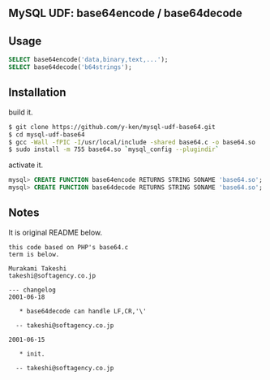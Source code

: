 ## MySQL UDF: base64encode / base64decode

## Usage

```sql
SELECT base64encode('data,binary,text,...');
SELECT base64decode('b64strings');
```

## Installation

build it.

```sh
$ git clone https://github.com/y-ken/mysql-udf-base64.git
$ cd mysql-udf-base64
$ gcc -Wall -fPIC -I/usr/local/include -shared base64.c -o base64.so
$ sudo install -m 755 base64.so `mysql_config --plugindir`
```

activate it.

```sql
mysql> CREATE FUNCTION base64encode RETURNS STRING SONAME 'base64.so';
mysql> CREATE FUNCTION base64decode RETURNS STRING SONAME 'base64.so';
```

## Notes

It is original README below.

```
this code based on PHP's base64.c
term is below.

Murakami Takeshi
takeshi@softagency.co.jp

--- changelog
2001-06-18

   * base64decode can handle LF,CR,'\'

  -- takeshi@softagency.co.jp 

2001-06-15

   * init.

  -- takeshi@softagency.co.jp 
```

